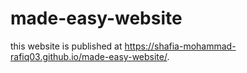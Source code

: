 # made-easy-website
this website is published at  https://shafia-mohammad-rafiq03.github.io/made-easy-website/.
